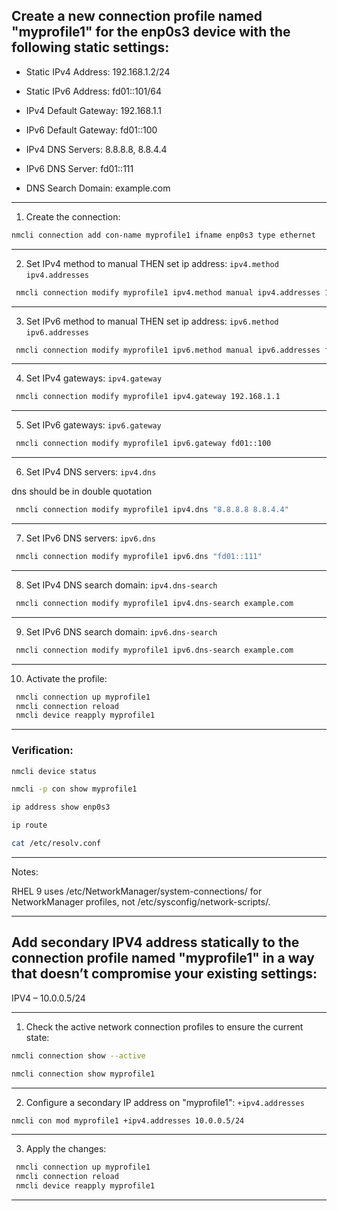 ## Create a new connection profile named "myprofile1" for the enp0s3 device with the following static settings:

- Static IPv4 Address: 192.168.1.2/24

- Static IPv6 Address: fd01::101/64

- IPv4 Default Gateway: 192.168.1.1

- IPv6 Default Gateway: fd01::100

- IPv4 DNS Servers: 8.8.8.8, 8.8.4.4

- IPv6 DNS Server: fd01::111

- DNS Search Domain: example.com



________________________________________________________________________________________________

1. Create the connection:

```bash
nmcli connection add con-name myprofile1 ifname enp0s3 type ethernet
```

________________________________________________________________________________________________


2. Set IPv4 method to manual THEN set ip address: `ipv4.method` `ipv4.addresses`

```bash
 nmcli connection modify myprofile1 ipv4.method manual ipv4.addresses 192.168.1.2/24
```
________________________________________________________________________________________________


3. Set IPv6 method to manual THEN set ip address: `ipv6.method` `ipv6.addresses`

```bash
 nmcli connection modify myprofile1 ipv6.method manual ipv6.addresses fd01::101/64
```
________________________________________________________________________________________________

4. Set IPv4 gateways: `ipv4.gateway`

```bash
 nmcli connection modify myprofile1 ipv4.gateway 192.168.1.1
```
________________________________________________________________________________________________

5. Set IPv6 gateways: `ipv6.gateway`

```bash
 nmcli connection modify myprofile1 ipv6.gateway fd01::100
```
________________________________________________________________________________________________

6. Set IPv4 DNS servers:  `ipv4.dns`

dns should be in double quotation 

```bash
 nmcli connection modify myprofile1 ipv4.dns "8.8.8.8 8.8.4.4"
```
________________________________________________________________________________________________

7. Set IPv6 DNS servers: `ipv6.dns`

```bash
 nmcli connection modify myprofile1 ipv6.dns "fd01::111"
```

________________________________________________________________________________________________

8. Set IPv4 DNS search domain: `ipv4.dns-search`

```bash
 nmcli connection modify myprofile1 ipv4.dns-search example.com
```
________________________________________________________________________________________________

9. Set IPv6 DNS search domain: `ipv6.dns-search`

```bash
 nmcli connection modify myprofile1 ipv6.dns-search example.com
```
________________________________________________________________________________________________

10. Activate the profile:

```bash
 nmcli connection up myprofile1
 nmcli connection reload
 nmcli device reapply myprofile1
```

________________________________________________________________________________________________

### Verification:

```bash
nmcli device status

nmcli -p con show myprofile1

ip address show enp0s3

ip route

cat /etc/resolv.conf
```


________________________________________________________________________________________________

Notes:

RHEL 9 uses /etc/NetworkManager/system-connections/ for NetworkManager profiles, not /etc/sysconfig/network-scripts/.

________________________________________________________________________________________________

## Add secondary IPV4 address statically to the connection profile named "myprofile1" in a way that doesn’t compromise your existing settings:

IPV4 – 10.0.0.5/24

________________________________________________________________________________________________

1. Check the active network connection profiles to ensure the current state:

```bash
nmcli connection show --active

nmcli connection show myprofile1
```

________________________________________________________________________________________________

2. Configure a secondary IP address on "myprofile1": `+ipv4.addresses`

```bash
nmcli con mod myprofile1 +ipv4.addresses 10.0.0.5/24
```
________________________________________________________________________________________________

3. Apply the changes:

```bash
 nmcli connection up myprofile1
 nmcli connection reload
 nmcli device reapply myprofile1
```

________________________________________________________________________________________________
